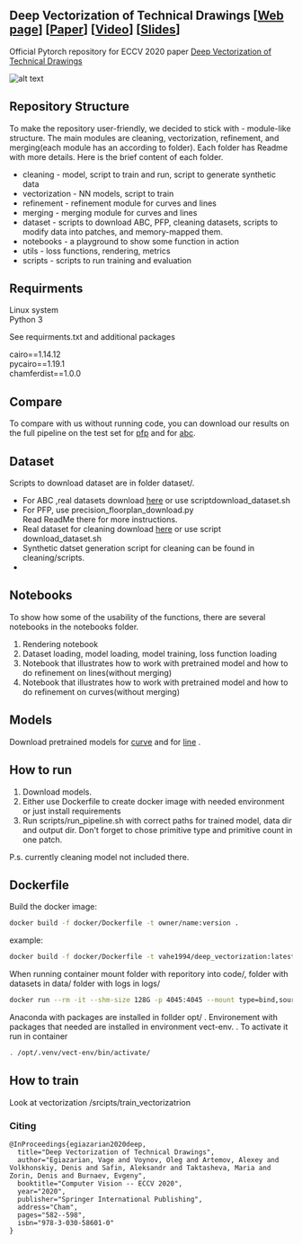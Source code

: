 ## Deep Vectorization of Technical Drawings [[Web page](http://adase.group/3ddl/projects/vectorization/)] [[Paper](https://arxiv.org/abs/2003.05471)] [[Video](https://www.youtube.com/watch?v=lnQNzHJOLvE)] [[Slides](https://drive.google.com/file/d/1ZrykQeA2PE4_8yf1JwuEBk9sS4OP8KeM/view?usp=sharing)]
Official Pytorch repository for ECCV 2020 paper [Deep Vectorization of Technical Drawings](https://link.springer.com/chapter/10.1007/978-3-030-58601-0_35)

![alt text](https://drive.google.com/uc?export=view&id=191r0QAaNhOUIaHPOlPWH5H4Jg7qxCMRA)

## Repository Structure

To make the repository user-friendly, we decided to stick with - module-like structure.
The main modules are cleaning, vectorization, refinement, and merging(each module has an according to folder).
Each folder has Readme with more details. Here is the brief content of each folder.

* cleaning - model, script to train and run, script to generate synthetic data 
* vectorization - NN models, script to train
* refinement - refinement module for curves and lines
* merging - merging module for curves and lines
* dataset - scripts to download ABC, PFP, cleaning datasets, scripts to modify data into patches, and memory-mapped them.
* notebooks - a playground to show some function in action
* utils - loss functions, rendering, metrics
* scripts - scripts to run training and evaluation

## Requirments
Linux system  
Python 3

See requirments.txt and additional packages

cairo==1.14.12  
pycairo==1.19.1  
chamferdist==1.0.0


## Compare 

To compare with us without running code, you can download our results on the full pipeline on the test set
for [pfp](https://drive.google.com/file/d/1FGm-JQsvOa5sbi_f_-MMl1XC5Z8JGe0F/view?usp=sharing) and for 
[abc](https://drive.google.com/file/d/1lR5lea3sY4Bhp9QL4MmmPs0kqZ5voPGu/view?usp=sharing).


## Dataset
Scripts to download dataset are in folder dataset/.
* For ABC ,real datasets download [here](https://drive.google.com/file/d/1hET43eM2cfwfqI7g1VsusU1wNpvc2VHl/view?usp=sharing) or use scriptdownload_dataset.sh
* For PFP, use precision_floorplan_download.py  
Read ReadMe there for more instructions.
* Real dataset for cleaning download [here](https://drive.google.com/file/d/1dgJLgtPvk9SK9rOCnw-WQRBG6OsMUEH3/view?usp=sharing) or use script download_dataset.sh
* Synthetic datset  generation script for cleaning can be found in cleaning/scripts.
* 
## Notebooks 

To show how some of the usability of the functions, there are several notebooks in the notebooks folder.
1) Rendering notebook
2) Dataset loading, model loading, model training, loss function loading
3) Notebook that illustrates  how to work with pretrained model and how to do refinement on lines(without merging) 
4) Notebook that illustrates how to work with pretrained model and how to do refinement on curves(without merging)

## Models

Download pretrained models for [curve](https://drive.google.com/file/d/18jN37pMvEg9S05sLdAznQC5UZDsLz-za/view?usp=sharing)
and for [line](https://drive.google.com/file/d/1Zf085V3783zbrLuTXZxizc7utszI9BZR/view?usp=sharing) .

## How to run
1. Download models.
2. Either use Dockerfile to create docker image with needed environment or just install requirements
3. Run scripts/run_pipeline.sh with correct paths for trained model, data dir and output dir. Don't forget to chose primitive type and primitive count in one patch.

P.s. currently cleaning model not included there.
   
## Dockerfile 

Build the docker image:

```bash
docker build -f docker/Dockerfile -t owner/name:version .
```
example:
```bash
docker build -f docker/Dockerfile -t vahe1994/deep_vectorization:latest .
```


When running container mount folder with reporitory into code/, folder with datasets in data/ folder with logs in logs/
```bash
docker run --rm -it --shm-size 128G -p 4045:4045 --mount type=bind,source=/home/code,target=/code --mount type=bind,source=/home/data,target=/data --mount type=bind,source=/home/logs,target=/logs  --name=container_name owner/name:version /bin/bash
```

Anaconda with packages are installed in follder opt/ . Environement with packages that needed are installed in environment vect-env.
. To activate it run in container
```bash
. /opt/.venv/vect-env/bin/activate/
```

## How to train
Look at vectorization /srcipts/train_vectorizatrion 

### Citing
```
@InProceedings{egiazarian2020deep,
  title="Deep Vectorization of Technical Drawings",
  author="Egiazarian, Vage and Voynov, Oleg and Artemov, Alexey and Volkhonskiy, Denis and Safin, Aleksandr and Taktasheva, Maria and Zorin, Denis and Burnaev, Evgeny",
  booktitle="Computer Vision -- ECCV 2020",
  year="2020",
  publisher="Springer International Publishing",
  address="Cham",
  pages="582--598",
  isbn="978-3-030-58601-0"
}
```
